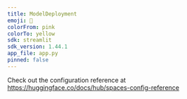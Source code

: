 ```yaml
---
title: ModelDeployment
emoji: 🏃
colorFrom: pink
colorTo: yellow
sdk: streamlit
sdk_version: 1.44.1
app_file: app.py
pinned: false
---
```


Check out the configuration reference at https://huggingface.co/docs/hub/spaces-config-reference
